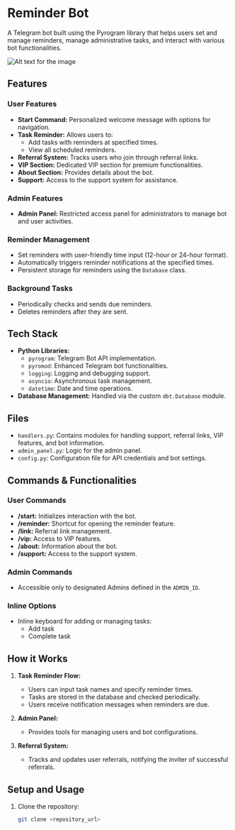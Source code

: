 # Reminder Bot

A Telegram bot built using the Pyrogram library that helps users set and manage reminders, manage administrative tasks, and interact with various bot functionalities.

![Alt text for the image](https://img.freepik.com/premium-vector/robots-typographic-header-artificial-intelligence-technologies-school-subject-students-learning-robot-components-construction-engineering-programming-flat-vector-illustration_277904-15140.jpg)


## Features

### User Features
- **Start Command:** Personalized welcome message with options for navigation.
- **Task Reminder:** Allows users to:
  - Add tasks with reminders at specified times.
  - View all scheduled reminders.
- **Referral System:** Tracks users who join through referral links.
- **VIP Section:** Dedicated VIP section for premium functionalities.
- **About Section:** Provides details about the bot.
- **Support:** Access to the support system for assistance.

### Admin Features
- **Admin Panel:** Restricted access panel for administrators to manage bot and user activities.

### Reminder Management
- Set reminders with user-friendly time input (12-hour or 24-hour format).
- Automatically triggers reminder notifications at the specified times.
- Persistent storage for reminders using the `Database` class.

### Background Tasks
- Periodically checks and sends due reminders.
- Deletes reminders after they are sent.

## Tech Stack
- **Python Libraries:**
  - `pyrogram`: Telegram Bot API implementation.
  - `pyromod`: Enhanced Telegram bot functionalities.
  - `logging`: Logging and debugging support.
  - `asyncio`: Asynchronous task management.
  - `datetime`: Date and time operations.
- **Database Management:** Handled via the custom `dbt.Database` module.

## Files
- `handlers.py`: Contains modules for handling support, referral links, VIP features, and bot information.
- `admin_panel.py`: Logic for the admin panel.
- `config.py`: Configuration file for API credentials and bot settings.

## Commands & Functionalities

### User Commands
- **/start:** Initializes interaction with the bot.
- **/reminder:** Shortcut for opening the reminder feature.
- **/link:** Referral link management.
- **/vip:** Access to VIP features.
- **/about:** Information about the bot.
- **/support:** Access to the support system.

### Admin Commands
- Accessible only to designated Admins defined in the `ADMIN_ID`.

### Inline Options
- Inline keyboard for adding or managing tasks:
  - Add task
  - Complete task

## How it Works
1. **Task Reminder Flow:**
   - Users can input task names and specify reminder times.
   - Tasks are stored in the database and checked periodically.
   - Users receive notification messages when reminders are due.

2. **Admin Panel:**
   - Provides tools for managing users and bot configurations.

3. **Referral System:**
   - Tracks and updates user referrals, notifying the inviter of successful referrals.

## Setup and Usage

1. Clone the repository:
   ```bash
   git clone <repository_url>
